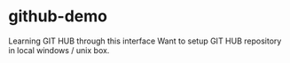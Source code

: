 # github-demo
Learning GIT HUB through this interface
Want to setup GIT HUB repository in local windows / unix box.
